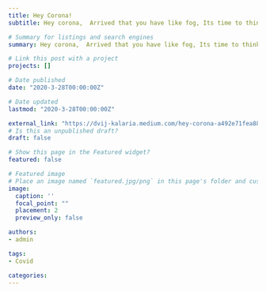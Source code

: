 ```yaml
---
title: Hey Corona!
subtitle: Hey corona,  Arrived that you have like fog, Its time to think are you an act of god, Quarantine along with you that you have brought, Is…

# Summary for listings and search engines
summary: Hey corona,  Arrived that you have like fog, Its time to think are you an act of god, Quarantine along with you that you have brought, Is…

# Link this post with a project
projects: []

# Date published
date: "2020-3-28T00:00:00Z"

# Date updated
lastmod: "2020-3-28T00:00:00Z"

external_link: "https://dvij-kalaria.medium.com/hey-corona-a492e71fea88"
# Is this an unpublished draft?
draft: false

# Show this page in the Featured widget?
featured: false

# Featured image
# Place an image named `featured.jpg/png` in this page's folder and customize its options here.
image:
  caption: ''
  focal_point: ""
  placement: 2
  preview_only: false

authors:
- admin

tags:
- Covid

categories:
---
```


